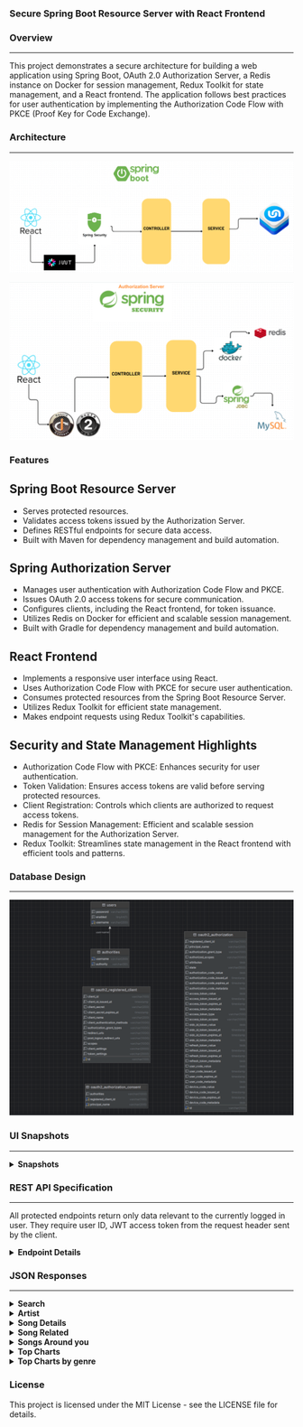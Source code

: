 ### Secure Spring Boot Resource Server with React Frontend

### Overview

---

This project demonstrates a secure architecture for building a web application using Spring Boot, OAuth 2.0 Authorization Server, a Redis instance on Docker for session management, Redux Toolkit for state management, and a React frontend. The application follows best practices for user authentication by implementing the Authorization Code Flow with PKCE (Proof Key for Code Exchange).

### Architecture

---
![Architecture](snapshots/spring-resource-server-flow.png?raw=true "Flow Diagram")

![Architecture](snapshots/spring-auth-server-flow.png?raw=true "Auth Flow Diagram")

### Features

## Spring Boot Resource Server
- Serves protected resources.
- Validates access tokens issued by the Authorization Server.
- Defines RESTful endpoints for secure data access.
- Built with Maven for dependency management and build automation.

## Spring Authorization Server
- Manages user authentication with Authorization Code Flow and PKCE.
- Issues OAuth 2.0 access tokens for secure communication.
- Configures clients, including the React frontend, for token issuance.
- Utilizes Redis on Docker for efficient and scalable session management.
- Built with Gradle for dependency management and build automation.

## React Frontend
- Implements a responsive user interface using React.
- Uses Authorization Code Flow with PKCE for secure user authentication.
- Consumes protected resources from the Spring Boot Resource Server.
- Utilizes Redux Toolkit for efficient state management.
- Makes endpoint requests using Redux Toolkit's capabilities.

## Security and State Management Highlights
- Authorization Code Flow with PKCE: Enhances security for user authentication.
- Token Validation: Ensures access tokens are valid before serving protected resources.
- Client Registration: Controls which clients are authorized to request access tokens.
- Redis for Session Management: Efficient and scalable session management for the Authorization Server.
- Redux Toolkit: Streamlines state management in the React frontend with efficient tools and patterns.

### Database Design
---
![Database Design](snapshots/AuthServer-database.png?raw=true "Database Flow Diagram")

### UI Snapshots

---

<details><summary><b>Snapshots</b></summary>

![Home Page](snapshots/home-page.png?raw=true "Home Page")
![Discover](snapshots/discover-snapshot.png?raw=true "Discover")
![Around you](snapshots/around-you-snapshot.png?raw=true "Around you")
![Top Artists](snapshots/top-artists-snapshot.png?raw=true "Top Artists")
![Top Charts](snapshots/top-charts-snapshot.png?raw=true "Top Charts")
![Artist Details](snapshots/artist-details.png?raw=true "Artist Details")
![Song Details](snapshots/song-details.png?raw=true "Song Details")
![Search results](snapshots/search-results.png?raw=true "Search results")
</details>

### REST API Specification

---

All protected endpoints return only data relevant to the currently logged in user.
They require user ID, JWT access token from the request header sent by the client.

<details><summary><b>Endpoint Details</b></summary>


| Endpoint                                      | HTTP Method | Access    | Description                         | Request Body                                                                                    |
|-----------------------------------------------|-------------|-----------|-------------------------------------|-------------------------------------------------------------------------------------------------|
| **/api/v1//artists/:artistId**                | GET         | Protected | Read artist by ID                   |                                                                                                 |
| **/api/v1/songs/:songId**                     | GET         | Protected | Read song by ID                     |                                                                                                 |
| **/api/v1/songs/related/:songId**             | GET         | Protected | Read related songs by ID            |                                                                                                 |
| **/api//v1/songs/around-you/:countryCode**    | GET         | Protected | Read songs around you               |                                                                                                 |
| **/api/v1/search/:searchTerm**                | GET         | Protected | Search songs or artists by name     |                                                                                                 |
| **/api//v1/top-songs-by-genre={genre}**       | GET         | Protected | Top songs by genre                  |                                                                                                 |
| **/api//v1//top-charts**                      | GET         | Protected | Top charts                          |                                                                                                 |
| **/register**                                 | POST        | Public    | Register user                       |                                                                                                 |
| **/login**                                    | POST        | Public    | Login as user                       |                                                                                                 |
| **/logout**                                   | POST        | Public    | Logout                              |                                                                                                 |


</details>

### JSON Responses

---

<details><summary><b>Search</b></summary>

```json
{
  "tracks": {
    "hits": [
      {
        "track": {
          "layout": "5",
          "type": "MUSIC",
          "key": "10314010",
          "title": "Enter Sandman",
          "subtitle": "Metallica",
          "share": {
            "subject": "Enter Sandman - Metallica",
            "text": "Enter Sandman by Metallica",
            "href": "https://www.shazam.com/track/10314010/enter-sandman",
            "image": "https://is1-ssl.mzstatic.com/image/thumb/Music125/v4/18/93/db/1893db5c-ddd1-b95c-3112-b9b83bcceab0/0093624986553.jpg/400x400cc.jpg",
            "twitter": "I used @Shazam to discover Enter Sandman by Metallica.",
            "html": "https://www.shazam.com/snippets/email-share/10314010?lang=en&country=US",
            "avatar": "https://is1-ssl.mzstatic.com/image/thumb/AMCArtistImages112/v4/7c/ec/2d/7cec2d74-d50a-445e-eea6-f6097a01cea7/00e0f5e1-2dd6-4f71-bbdf-d2cbdd7560eb_ami-identity-7650ac390e73210afeaf26aae0ec7e10-2022-11-28T21-57-07.638Z_cropped.png/800x800cc.jpg",
            "snapchat": "https://www.shazam.com/partner/sc/track/10314010"
          },
          "images": {
            "background": "https://is1-ssl.mzstatic.com/image/thumb/AMCArtistImages112/v4/7c/ec/2d/7cec2d74-d50a-445e-eea6-f6097a01cea7/00e0f5e1-2dd6-4f71-bbdf-d2cbdd7560eb_ami-identity-7650ac390e73210afeaf26aae0ec7e10-2022-11-28T21-57-07.638Z_cropped.png/800x800cc.jpg",
            "coverart": "https://is1-ssl.mzstatic.com/image/thumb/Music125/v4/18/93/db/1893db5c-ddd1-b95c-3112-b9b83bcceab0/0093624986553.jpg/400x400cc.jpg",
            "coverarthq": "https://is1-ssl.mzstatic.com/image/thumb/Music125/v4/18/93/db/1893db5c-ddd1-b95c-3112-b9b83bcceab0/0093624986553.jpg/400x400cc.jpg",
            "joecolor": "b:000000p:f2f2f2s:e5e5e5t:c1c1c1q:b7b7b7"
          },
  "artists": {
    "hits": [
      {
        "artist": {
          "avatar": "https://is1-ssl.mzstatic.com/image/thumb/AMCArtistImages112/v4/7c/ec/2d/7cec2d74-d50a-445e-eea6-f6097a01cea7/00e0f5e1-2dd6-4f71-bbdf-d2cbdd7560eb_ami-identity-7650ac390e73210afeaf26aae0ec7e10-2022-11-28T21-57-07.638Z_cropped.png/800x800bb.jpg",
          "name": "Metallica",
          "verified": false,
          "weburl": "https://music.apple.com/us/artist/metallica/3996865",
          "adamid": "3996865"
        }
      }
    ]
  }
}
```

</details>

<details><summary><b>Artist</b></summary>
```json
{
  "data": [
    {
      "id": "136975",
      "type": "artists",
      "href": "/v1/catalog/us/artists/136975",
      "attributes": {
        "bornOrFormed": "1960",
        "genreNames": [
          "Rock"
        ],
        "editorialArtwork": {
          "originalFlowcaseBrick": {
            "width": 3200,
            "url": "https://is1-ssl.mzstatic.com/image/thumb/Features5/v4/f2/bd/9b/f2bd9ba5-6096-59a5-4fd4-c44606ae7c4d/mza_5393299497892513789.png/440x440bb.jpg",
            "height": 600,
            "textColor3": "cbcbcb",
            "textColor2": "ffffff",
            "textColor4": "cbcbcb",
            "textColor1": "ffffff",
            "bgColor": "000000",
            "hasP3": false
          }
        }
      }
    ]
  }
```

</details>

<details><summary><b>Song Details</b></summary>
```json
{
  "layout": "5",
  "type": "MUSIC",
  "key": "554591360",
  "title": "Wellerman (Sea Shanty)",
  "subtitle": "Nathan Evans",
  "images": {
    "background": "https://is1-ssl.mzstatic.com/image/thumb/Features114/v4/e8/5b/23/e85b2365-cbe4-72fb-1d5f-fb615b270acf/pr_source.png/800x800cc.jpg",
    "coverart": "https://is1-ssl.mzstatic.com/image/thumb/Music112/v4/1a/4b/32/1a4b3200-9ff3-5788-7829-e69aaa9a357d/22UMGIM92872.rgb.jpg/400x400cc.jpg",
    "coverarthq": "https://is1-ssl.mzstatic.com/image/thumb/Music112/v4/1a/4b/32/1a4b3200-9ff3-5788-7829-e69aaa9a357d/22UMGIM92872.rgb.jpg/400x400cc.jpg",
    "joecolor": "b:100a0ap:d3b8b7s:66aed8t:ac9594q:558daf"
  },
  "share": {
    "subject": "Wellerman (Sea Shanty) - Nathan Evans",
    "text": "Wellerman (Sea Shanty) by Nathan Evans",
    "href": "https://www.shazam.com/track/554591360/wellerman-sea-shanty",
    "image": "https://is1-ssl.mzstatic.com/image/thumb/Music112/v4/1a/4b/32/1a4b3200-9ff3-5788-7829-e69aaa9a357d/22UMGIM92872.rgb.jpg/400x400cc.jpg",
    "twitter": "I used @Shazam to discover Wellerman (Sea Shanty) by Nathan Evans.",
    "html": "https://www.shazam.com/snippets/email-share/554591360?lang=en&country=GB",
    "avatar": "https://is1-ssl.mzstatic.com/image/thumb/Features114/v4/e8/5b/23/e85b2365-cbe4-72fb-1d5f-fb615b270acf/pr_source.png/800x800cc.jpg",
    "snapchat": "https://www.shazam.com/partner/sc/track/554591360"
  }
}
```

</details>

<details><summary><b>Song Related</b></summary>
```json
[
  {
    "layout": "5",
    "type": "MUSIC",
    "key": "560657951",
    "title": "Sea Shanty Medley",
    "subtitle": "Home Free",
    "share": {
      "subject": "Sea Shanty Medley - Home Free",
      "text": "Sea Shanty Medley by Home Free",
      "href": "https://www.shazam.com/track/560657951/sea-shanty-medley",
      "image": "https://is1-ssl.mzstatic.com/image/thumb/Music124/v4/2c/6a/89/2c6a89b1-2a9b-122f-2b32-fe2027bc0e0b/196006233419.jpg/400x400cc.jpg",
      "twitter": "I used @Shazam to discover Sea Shanty Medley by Home Free.",
      "html": "https://www.shazam.com/snippets/email-share/560657951?lang=en&country=GB",
      "avatar": "https://is1-ssl.mzstatic.com/image/thumb/Features125/v4/1a/30/6e/1a306ec7-9d09-b32b-e4bf-d7d2156577f7/pr_source.png/800x800cc.jpg",
      "snapchat": "https://www.shazam.com/partner/sc/track/560657951"
    },
    "images": {
      "background": "https://is1-ssl.mzstatic.com/image/thumb/Features125/v4/1a/30/6e/1a306ec7-9d09-b32b-e4bf-d7d2156577f7/pr_source.png/800x800cc.jpg",
      "coverart": "https://is1-ssl.mzstatic.com/image/thumb/Music124/v4/2c/6a/89/2c6a89b1-2a9b-122f-2b32-fe2027bc0e0b/196006233419.jpg/400x400cc.jpg",
      "coverarthq": "https://is1-ssl.mzstatic.com/image/thumb/Music124/v4/2c/6a/89/2c6a89b1-2a9b-122f-2b32-fe2027bc0e0b/196006233419.jpg/400x400cc.jpg",
      "joecolor": "b:16161ep:fbecb2s:ecd51ct:cdc194q:c1af1c"
    }
  }
]
```

</details>

<details><summary><b>Songs Around you</b></summary>
```json
[
  {
    "layout": "5",
    "type": "MUSIC",
    "key": "684440473",
    "title": "Allo Oui",
    "subtitle": "Cheb Hichem TGV",
    "share": {
      "subject": "Allo Oui - Cheb Hichem TGV",
      "text": "Allo Oui by Cheb Hichem TGV",
      "href": "https://www.shazam.com/track/684440473/allo-oui",
      "image": "https://is1-ssl.mzstatic.com/image/thumb/Music126/v4/76/30/89/76308950-5d0b-dc40-42a8-a556866ff22a/cover.jpg/400x400cc.jpg",
      "twitter": "I used @Shazam to discover Allo Oui by Cheb Hichem TGV.",
      "html": "https://www.shazam.com/snippets/email-share/684440473?lang=en&country=GB",
      "snapchat": "https://www.shazam.com/partner/sc/track/684440473"
    },
    "images": {
      "background": "https://is1-ssl.mzstatic.com/image/thumb/Music126/v4/76/30/89/76308950-5d0b-dc40-42a8-a556866ff22a/cover.jpg/400x400cc.jpg",
      "coverart": "https://is1-ssl.mzstatic.com/image/thumb/Music126/v4/76/30/89/76308950-5d0b-dc40-42a8-a556866ff22a/cover.jpg/400x400cc.jpg",
      "coverarthq": "https://is1-ssl.mzstatic.com/image/thumb/Music126/v4/76/30/89/76308950-5d0b-dc40-42a8-a556866ff22a/cover.jpg/400x400cc.jpg",
      "joecolor": "b:0e0e0cp:d0cec7s:b2c2c3t:a9a8a2q:919e9e"
    },
    "hub": {
      "type": "APPLEMUSIC",
      "image": "https://images.shazam.com/static/icons/hub/web/v5/applemusic.png",
      "actions": [
        {
          "name": "apple",
          "type": "applemusicplay",
          "id": "1720273033"
        },
        {
          "name": "apple",
          "type": "uri",
          "uri": "https://audio-ssl.itunes.apple.com/itunes-assets/AudioPreview126/v4/69/6a/75/696a758e-d80c-dc5e-f724-4dc098724f6c/mzaf_6748436213106582689.plus.aac.ep.m4a"
        }
      ]
```

</details>

<details><summary><b>Top Charts</b></summary>
```json
[
  {
    "layout": "5",
    "type": "MUSIC",
    "key": "544842905",
    "title": "Пыяла",
    "subtitle": "АИГЕЛ",
    "share": {
      "subject": "Пыяла - АИГЕЛ",
      "text": "Пыяла by АИГЕЛ",
      "href": "https://www.shazam.com/track/544842905/%D0%BF%D1%8B%D1%8F%D0%BB%D0%B0",
      "image": "https://is1-ssl.mzstatic.com/image/thumb/Music114/v4/c8/67/3e/c8673ef0-fb83-2ba3-1d5f-dd782f672f92/cover.jpg/400x400cc.jpg",
      "twitter": "I used @Shazam to discover Пыяла by АИГЕЛ.",
      "html": "https://www.shazam.com/snippets/email-share/544842905?lang=en&country=GB",
      "avatar": "https://is1-ssl.mzstatic.com/image/thumb/Features114/v4/95/1a/38/951a381e-f740-b978-8858-16413b6f2b65/mzl.erbtullm.jpg/800x800cc.jpg",
      "snapchat": "https://www.shazam.com/partner/sc/track/544842905"
    },
    "images": {
      "background": "https://is1-ssl.mzstatic.com/image/thumb/Features114/v4/95/1a/38/951a381e-f740-b978-8858-16413b6f2b65/mzl.erbtullm.jpg/800x800cc.jpg",
      "coverart": "https://is1-ssl.mzstatic.com/image/thumb/Music114/v4/c8/67/3e/c8673ef0-fb83-2ba3-1d5f-dd782f672f92/cover.jpg/400x400cc.jpg",
      "coverarthq": "https://is1-ssl.mzstatic.com/image/thumb/Music114/v4/c8/67/3e/c8673ef0-fb83-2ba3-1d5f-dd782f672f92/cover.jpg/400x400cc.jpg",
      "joecolor": "b:000b15p:f4ffffs:d2d5fft:c3ced0q:a7acd0"
    },
    "hub": {
      "type": "APPLEMUSIC",
      "image": "https://images.shazam.com/static/icons/hub/web/v5/applemusic.png",
      "actions": [
        {
          "name": "apple",
          "type": "applemusicplay",
          "id": "1539712121"
        },
        {
          "name": "apple",
          "type": "uri",
          "uri": "https://audio-ssl.itunes.apple.com/itunes-assets/AudioPreview125/v4/c0/01/18/c0011847-e7d5-e44a-c9d2-ed20e4897311/mzaf_13815513855997291591.plus.aac.ep.m4a"
        }
      ],
      "options": [
        {
          "caption": "OPEN",
          "actions": [
            {
              "name": "hub:applemusic:deeplink",
              "type": "applemusicopen",
              "uri": "https://music.apple.com/gb/album/%D0%BF%D1%8B%D1%8F%D0%BB%D0%B0/1539712120?i=1539712121&mttnagencyid=s2n&mttnsiteid=125115&mttn3pid=Apple-Shazam&mttnsub1=Shazam_web&mttnsub2=5348615A-616D-3235-3830-44754D6D5973&itscg=30201&app=music&itsct=Shazam_web"
            },
            {
              "name": "hub:applemusic:deeplink",
              "type": "uri",
              "uri": "https://music.apple.com/gb/album/%D0%BF%D1%8B%D1%8F%D0%BB%D0%B0/1539712120?i=1539712121&mttnagencyid=s2n&mttnsiteid=125115&mttn3pid=Apple-Shazam&mttnsub1=Shazam_web&mttnsub2=5348615A-616D-3235-3830-44754D6D5973&itscg=30201&app=music&itsct=Shazam_web"
            }
          ],
          "beacondata": {
            "type": "open",
            "providername": "applemusic"
          },
          "image": "https://images.shazam.com/static/icons/hub/web/v5/overflow-open-option.png",
          "type": "open",
          "listcaption": "Open in Apple Music",
          "overflowimage": "https://images.shazam.com/static/icons/hub/web/v5/applemusic-overflow.png",
          "colouroverflowimage": false,
          "providername": "applemusic"
        }
      ],
      "explicit": false,
      "displayname": "APPLE MUSIC"
    },
    "artists": [
      {
        "alias": "%D0%B0%D0%B8%D0%B3%D0%B5%D0%BB",
        "id": "42",
        "adamid": "1222911062"
      }
    ],
    "url": "https://www.shazam.com/track/544842905/%D0%BF%D1%8B%D1%8F%D0%BB%D0%B0",
    "highlightsurls": {},
    "properties": {}
  },
  {
    "layout": "5",
    "type": "MUSIC",
    "key": "594265720",
    "title": "THE REV3NGE",
    "subtitle": "Joey Bada$$",
    "share": {
      "subject": "THE REV3NGE - Joey Bada$$",
      "text": "THE REV3NGE by Joey Bada$$",
      "href": "https://www.shazam.com/track/594265720/the-rev3nge",
      "image": "https://is1-ssl.mzstatic.com/image/thumb/Music116/v4/23/95/9b/23959b6c-7cab-d838-4e62-5700dd11ef6a/886449666904.jpg/400x400cc.jpg",
      "twitter": "I used @Shazam to discover THE REV3NGE by Joey Bada$$.",
      "html": "https://www.shazam.com/snippets/email-share/594265720?lang=en&country=GB",
      "avatar": "https://is1-ssl.mzstatic.com/image/thumb/Music122/v4/e8/47/e4/e847e492-2c31-bea2-2753-d725e4024bbc/pr_source.png/800x800cc.jpg",
      "snapchat": "https://www.shazam.com/partner/sc/track/594265720"
    },
    "images": {
      "background": "https://is1-ssl.mzstatic.com/image/thumb/Music122/v4/e8/47/e4/e847e492-2c31-bea2-2753-d725e4024bbc/pr_source.png/800x800cc.jpg",
      "coverart": "https://is1-ssl.mzstatic.com/image/thumb/Music116/v4/23/95/9b/23959b6c-7cab-d838-4e62-5700dd11ef6a/886449666904.jpg/400x400cc.jpg",
      "coverarthq": "https://is1-ssl.mzstatic.com/image/thumb/Music116/v4/23/95/9b/23959b6c-7cab-d838-4e62-5700dd11ef6a/886449666904.jpg/400x400cc.jpg",
      "joecolor": "b:0c0307p:fa9247s:d98440t:cb763aq:b06a35"
    }
  }
]
```

</details>

<details><summary><b>Top Charts by genre</b></summary>
```json
[
  {
    "layout": "5",
    "type": "MUSIC",
    "key": "675031499",
    "title": "greedy",
    "subtitle": "Tate McRae",
    "share": {
      "subject": "greedy - Tate McRae",
      "text": "greedy by Tate McRae",
      "href": "https://www.shazam.com/track/675031499/greedy",
      "image": "https://is1-ssl.mzstatic.com/image/thumb/Music116/v4/1b/9a/d3/1b9ad377-0346-7c99-bbdd-6dbbaf0d1107/196871542654.jpg/400x400cc.jpg",
      "twitter": "I used @Shazam to discover greedy by Tate McRae.",
      "html": "https://www.shazam.com/snippets/email-share/675031499?lang=en&country=GB",
      "avatar": "https://is1-ssl.mzstatic.com/image/thumb/AMCArtistImages126/v4/74/a1/57/74a15767-5217-7879-4653-77228e1a7875/420699b5-ed1e-4d6d-ade7-7cf50ff93f99_ami-identity-11b6c33ddb521791b7ba1dd8c4dcf764-2023-12-08T04-31-43.953Z_cropped.png/800x800cc.jpg",
      "snapchat": "https://www.shazam.com/partner/sc/track/675031499"
    },
    "images": {
      "background": "https://is1-ssl.mzstatic.com/image/thumb/AMCArtistImages126/v4/74/a1/57/74a15767-5217-7879-4653-77228e1a7875/420699b5-ed1e-4d6d-ade7-7cf50ff93f99_ami-identity-11b6c33ddb521791b7ba1dd8c4dcf764-2023-12-08T04-31-43.953Z_cropped.png/800x800cc.jpg",
      "coverart": "https://is1-ssl.mzstatic.com/image/thumb/Music116/v4/1b/9a/d3/1b9ad377-0346-7c99-bbdd-6dbbaf0d1107/196871542654.jpg/400x400cc.jpg",
      "coverarthq": "https://is1-ssl.mzstatic.com/image/thumb/Music116/v4/1b/9a/d3/1b9ad377-0346-7c99-bbdd-6dbbaf0d1107/196871542654.jpg/400x400cc.jpg",
      "joecolor": "b:222423p:f1f0f6s:e49783t:c7c7ccq:bd8070"
    },
    "hub": {
      "type": "APPLEMUSIC",
      "image": "https://images.shazam.com/static/icons/hub/web/v5/applemusic.png",
      "actions": [
        {
          "name": "apple",
          "type": "applemusicplay",
          "id": "1716103127"
        },
        {
          "name": "apple",
          "type": "uri",
          "uri": "https://audio-ssl.itunes.apple.com/itunes-assets/AudioPreview116/v4/e5/57/42/e5574282-62ba-222f-d7e6-632d6563a57e/mzaf_5618521591563245693.plus.aac.p.m4a"
        }
      ],
      "options": [
        {
          "caption": "OPEN",
          "actions": [
            {
              "name": "hub:applemusic:deeplink",
              "type": "applemusicopen",
              "uri": "https://music.apple.com/gb/album/greedy/1716102849?i=1716103127&mttnagencyid=s2n&mttnsiteid=125115&mttn3pid=Apple-Shazam&mttnsub1=Shazam_web&mttnsub2=5348615A-616D-3235-3830-44754D6D5973&itscg=30201&app=music&itsct=Shazam_web"
            },
            {
              "name": "hub:applemusic:deeplink",
              "type": "uri",
              "uri": "https://music.apple.com/gb/album/greedy/1716102849?i=1716103127&mttnagencyid=s2n&mttnsiteid=125115&mttn3pid=Apple-Shazam&mttnsub1=Shazam_web&mttnsub2=5348615A-616D-3235-3830-44754D6D5973&itscg=30201&app=music&itsct=Shazam_web"
            }
          ],
          "beacondata": {
            "type": "open",
            "providername": "applemusic"
          },
          "image": "https://images.shazam.com/static/icons/hub/web/v5/overflow-open-option.png",
          "type": "open",
          "listcaption": "Open in Apple Music",
          "overflowimage": "https://images.shazam.com/static/icons/hub/web/v5/applemusic-overflow.png",
          "colouroverflowimage": false,
          "providername": "applemusic"
        }
      ],
      "explicit": true,
      "displayname": "APPLE MUSIC"
    },
    "artists": [
      {
        "alias": "tate-mcrae",
        "id": "42",
        "adamid": "1446365464"
      }
    ],
    "url": "https://www.shazam.com/track/675031499/greedy",
    "highlightsurls": {},
    "properties": {}
  },
  {
    "layout": "5",
    "type": "MUSIC",
    "key": "45389104",
    "title": "Мой мармеладный (Я не права)",
    "subtitle": "Katya Lel",
    "share": {
      "subject": "Мой мармеладный (Я не права) - Katya Lel",
      "text": "Мой мармеладный (Я не права) by Katya Lel",
      "href": "https://www.shazam.com/track/45389104/%D0%BC%D0%BE%D0%B9-%D0%BC%D0%B0%D1%80%D0%BC%D0%B5%D0%BB%D0%B0%D0%B4%D0%BD%D1%8B%D0%B9-%D1%8F-%D0%BD%D0%B5-%D0%BF%D1%80%D0%B0%D0%B2%D0%B0",
      "image": "https://is1-ssl.mzstatic.com/image/thumb/Music1/v4/e2/73/c4/e273c424-3305-6aeb-9032-378b7a1c384f/cover.jpg/400x400cc.jpg",
      "twitter": "I used @Shazam to discover Мой мармеладный (Я не права) by Katya Lel.",
      "html": "https://www.shazam.com/snippets/email-share/45389104?lang=en&country=GB",
      "avatar": "https://is1-ssl.mzstatic.com/image/thumb/Features124/v4/91/03/9a/91039a62-28f5-af22-2145-39c1743b4def/pr_source.png/800x800cc.jpg",
      "snapchat": "https://www.shazam.com/partner/sc/track/45389104"
    },
    "images": {
      "background": "https://is1-ssl.mzstatic.com/image/thumb/Features124/v4/91/03/9a/91039a62-28f5-af22-2145-39c1743b4def/pr_source.png/800x800cc.jpg",
      "coverart": "https://is1-ssl.mzstatic.com/image/thumb/Music1/v4/e2/73/c4/e273c424-3305-6aeb-9032-378b7a1c384f/cover.jpg/400x400cc.jpg",
      "coverarthq": "https://is1-ssl.mzstatic.com/image/thumb/Music1/v4/e2/73/c4/e273c424-3305-6aeb-9032-378b7a1c384f/cover.jpg/400x400cc.jpg",
      "joecolor": "b:fff5f9p:010000s:3c1f0dt:343131q:634a3c"
    }
  }
]
```

</details>

### License
This project is licensed under the MIT License - see the LICENSE file for details.

